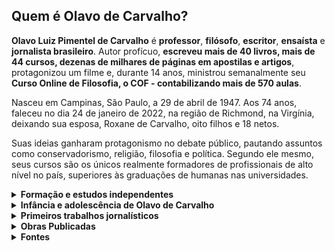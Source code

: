 ## Quem é Olavo de Carvalho?

**Olavo Luiz Pimentel de Carvalho** é **professor**, **filósofo**, **escritor**, **ensaísta** e **jornalista brasileiro**. Autor profícuo, **escreveu mais de 40 livros, mais de 44 cursos, dezenas de milhares de páginas em apostilas e artigos**, protagonizou um filme e, durante 14 anos, ministrou semanalmente seu **Curso Online de Filosofia, o COF - contabilizando mais de 570 aulas**.

Nasceu em Campinas, São Paulo, a 29 de abril de 1947. Aos 74 anos, faleceu no dia 24 de janeiro de 2022, na região de Richmond, na Virgínia, deixando sua esposa, Roxane de Carvalho, oito filhos e 18 netos.

Suas ideias ganharam protagonismo no debate público, pautando assuntos como conservadorismo, religião, filosofia e política. Segundo ele mesmo, seus cursos são os únicos realmente formadores de profissionais de alto nível no país, superiores às graduações de humanas nas universidades.

<details>
  <summary><b>Formação e estudos independentes</b></summary>
Olavo de Carvalho teve sua formação filosófica a partir de seus estudos como autodidata. Ainda jovem, buscou o conhecimento por conta própria. Não se viu dependente do conteúdo escolar passado pelos professores regulares das instituições.

Aprendeu sozinho na companhia dos livros e também por meio de conversas com outros intelectuais brasileiros com quem teve contato.
</details>

<details>
  <summary><b>Infância e adolescência de Olavo de Carvalho</b></summary>

Aos dois anos de idade, saiu de Campinas. Na cidade de São Paulo, morou no bairro do Glicério, perto da Praça da Sé.

Seu pai, Luiz Gonzaga de Carvalho, separou-se de sua esposa quando Olavo tinha aproximadamente oito anos. Quando morreu, o filho era ainda adolescente.

Sua mãe, Nicéa Pimentel de Carvalho, era uma pobre operária da indústria gráfica. Morreu aos 99 anos, após uma queda no banheiro seguida de fratura.

Não era filho único, tinha também um irmão e juntos cuidaram da mãe. Tanto ela quanto o pai foram referenciados como sendo muito bons, pessoas excelentes.

Mesmo criado na pobreza e em um bairro com semi-analfabetos, Olavo de Carvalho já se dedicava à alta literatura aos 14 anos de idade, com a qual, por exemplo, já tinha lido a obra completa de Dostoievski.

Ele se recorda de se recusar a ler alguns autores brasileiros indicados no colégio, porque já estava lendo Goethe, autor que descobriu a partir da leitura de Os sofrimentos do jovem Werther.

Autonomamente, formou seu gosto literário por meio da grande literatura mundial. Sendo apenas um adolescente, já tinha lido Dante, Tolstoy, Shakespeare e outros.

Como queria estudar assuntos mais profundos, deixou a escola, onde os professores, segundo afirmou, sequer acompanhavam seu nível. Abandonou o colégio na “4ª série do ginásio”, equivalente à oitava série do ensino fundamental.

</details>

<details>
  <summary><b>Primeiros trabalhos jornalísticos</b></summary>


Olavo de Carvalho começou a sua carreira como jornalista na Empresa Folha da Manhã S/A aos 17 anos. Posteriormente, conseguiu o melhor emprego de jornalismo em São Paulo na época, no Jornal da Tarde.

Foi ensaísta e colunista de diversos veículos: Folha de São Paulo, Bravo!, Planeta, Primeira Leitura, Jornal do Brasil, Jornal da Tarde, O Globo, Época, Zero Hora e Diário do Comércio.

Participou também de jornais como A Gazeta e Estado de São Paulo.

Em seus primeiros anos como jornalista, como tinha uma visão de mundo alinhada à esquerda, desenvolveu-se rapidamente. Olavo foi repórter, copydesk, redator, roteirista e até foi credenciado no Palácio do governo.

Trabalhou em jornais dessa forma entre os seus 17 e 30 anos de idade.

Ainda na década de 70, Olavo desistiu dos empregos no jornalismo e começou a trabalhar como freelancer. O que o levou a perder o interesse não foi nenhuma razão política, mas sim a má conduta moral das pessoas desses ambientes.

Ser freelancer na época era algo tão raro, que ele foi entrevistado para explicar como era isso. Na verdade, os motivos eram práticos. Ele fazia seus próprios horários e ganhava mais do que o dobro que a média dos jornalistas ganhava.

Durante a década de 80, trabalhou para várias revistas, como Nova, Quatro Rodas, Cláudia, etc. Eram revistas de administração pública e privada, de economia, política e temas variados. Em entrevistas, Olavo relata que aceitava o trabalho que aparecia. Foi, inclusive, freelancer da Abril e O Globo.


</details>

<details>
  <summary><b>Obras Publicadas </b></summary>

*   **_Símbolos e mitos no filme “O silêncio dos inocentes”_**. Rio de Janeiro: Instituto de Artes Liberais. 1992.
*   **_Os gêneros literários: seus fundamentos metafísicos_**. 1993.
*   **_O caráter como forma pura da personalidade_**. 1993.
*   **_A nova era e a revolução cultural: Fritjof Capra & Antonio Gramsci_**. Rio de Janeiro: Instituto de Artes Liberais & Stella Caymmi. 1994. \[nota 1\]
*   **_Uma filosofia aristotélica da cultura_**. Rio de janeiro: Instituto de Artes Liberais. 1994.
  - [x] _**O jardim das aflições: de Epicuro à ressurreição de César – Ensaio sobre o materialismo e a religião civil**_. Rio de Janeiro: Diadorim. 1995.
*   _**Aristóteles em nova perspectiva: Introdução à teoria dos quatro discursos**_. Rio de janeiro: Topbooks, 1996.
  - [x] _**O imbecil coletivo: atualidades inculturais brasileiras**_. Rio de Janeiro: Faculdade da Cidade. 1996.
*   **_Como vencer um debate sem precisar ter razão_**. Topbooks, 1997.
*   _**O futuro do pensamento brasileiro. Estudos sobre o nosso lugar no mundo**_. Faculdade da Cidade, 1998.
*   _**O imbecil coletivo II: A longa marcha da vaca para o brejo e, logo atrás dela, os filhos da PUC, as quais obras juntas formam, para ensinança dos pequenos e escarmento dos grandes**_. Rio de Janeiro: Topbooks. 1998.
*   _**O exército na história do Brasil**_. Edição bilíngue (português / inglês). 4 Vols. Rio de Janeiro/Salvador: Biblioteca do Exército e Fundação Odebrecht. 1998.
*   _**Coleção história essencial da filosofia**_. São Paulo: É Realizações. 2002-2006.
*   _**A dialética simbólica – Ensaios reunidos**_. São Paulo: É Realizações. 2006.
*   _**Maquiavel ou a confusão demoníaca**_. São Paulo: Vide Editorial. 2011.
*   _**A filosofia e seu inverso**_. São Paulo: Vide Editorial. 2012.
*   _**Os EUA e a nova ordem** **mundial**._ Alexandre Dugin (co-autor), São Paulo: Vide Editorial, 2012.
*   _**Visões de Descartes. Entre o gênio mau e o espírito da verdade**_. Vide Editorial, 2013.
*   _**O mínimo que você precisa saber para não ser um idiota**_. Felipe Moura Brasil (org.), 467 páginas, Rio de Janeiro: Record, 2013.
*   _**Apoteose da vigarice – Cartas de um terráqueo ao planeta Brasil**_ (Volume I). São Paulo: Vide Editorial, 2013.
*   _**O mundo como jamais funcionou – Cartas de um terráqueo ao planeta Brasil**_ (Volume II). Vide Editorial, 2014.
*   _**A fórmula para enlouquecer o mundo – Cartas de um terráqueo ao planeta Brasil**_ (Volume III). Vide Editorial, 2014.
*   _**A inversão revolucionária em ação – Cartas de um terráqueo ao planeta Brasil**_ (Volume IV). Vide Editorial, 2015.
*   _**O império mundial da burla – Cartas de um terráqueo ao planeta Brasil**_ (Volume V). Vide Editorial, 2016.
*   _**O dever de insultar – Cartas de um terráqueo ao planeta Brasil**_ (Volume VI). Vide Editorial, 2016.
*   _**Breve retrato do Brasil –** **Cartas de um terráqueo ao planeta Brasil**_ (Volume VII). Vide Editorial, 2017.
*   _**Os histéricos no poder – Cartas de um terráqueo ao planeta Brasil**_ (Volume VIII). Vide Editorial, 2018.
*   **_O progresso da ignorância – Cartas de um terráqueo ao planeta Brasil_** (Volume IX). Vide Editorial, 2019.
*   **_A cólera dos imbecis – Cartas de um terráqueo ao planeta Brasil_** (Volume X). Vide Editorial, 2019.
*   _**Mário Ferreira dos Santos: Guia para o estudo de sua obra**_. Vide Editorial, 2020.
*   _**Edmund Husserl: Contra o psicologismo**_. Vide Editorial, 2020.

\*\*\*

Em vias de publicação pela Vide Editorial:

*   **_Introdução à filosofia de Louis Lavelle_**
*   **_A consciência de imortalidade_**

</details>


<details>
  <summary><b>Fontes </b></summary>
  - [olavodecarvalho.org](https://olavodecarvalho.org/obras-publicadas/)
  - [quem-e-olavo-de-carvalho](https://www.brasilparalelo.com.br/artigos/quem-e-olavo-de-carvalho?gclid=EAIaIQobChMI9PW13t3D9gIVCw2RCh1wSQHUEAMYASAAEgLuz_D_BwE)

</details>
